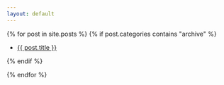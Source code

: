 ```yaml
---
layout: default
---
```


{% for post in site.posts %}
{% if post.categories contains "archive" %}
<ul>
<li><a href="{{ post.url }}">{{ post.title }}</a></li>
</ul>
{% endif %}

{% endfor %}
